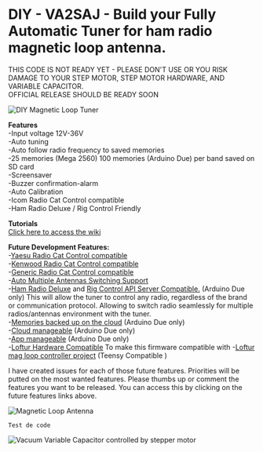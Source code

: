 <!-- https://atom.io/packages/maperwiki -->

# DIY - VA2SAJ - Build your Fully Automatic Tuner for ham radio magnetic loop antenna.
THIS CODE IS NOT READY YET - PLEASE DON'T USE OR YOU RISK DAMAGE TO YOUR STEP MOTOR, STEP MOTOR HARDWARE, AND VARIABLE CAPACITOR.
<br>OFFICIAL RELEASE SHOULD BE READY SOON



![DIY Magnetic Loop Tuner](https://s3.amazonaws.com/files.qrz.com/j/va2saj/IMG_20190913_215805.jpg)

**Features**<br>
-Input voltage 12V-36V<br>
-Auto tuning<br>
-Auto follow radio frequency to saved memories<br>
-25 memories (Mega 2560) 100 memories (Arduino Due) per band saved on SD card<br>
-Screensaver<br>
-Buzzer confirmation-alarm<br>
-Auto Calibration<br>
-Icom Radio Cat Control compatible<br>
-Ham Radio Deluxe / Rig Control Friendly<br>

**Tutorials**<br>
[Click here to access the wiki](https://github.com/cinosh07/VA2SAJ-Magnetic-Loop-Controller/wiki)

**Future Development Features:**<br>
-[Yaesu Radio Cat Control compatible](https://github.com/cinosh07/VA2SAJ-Magnetic-Loop-Controller/issues/1)<br>
-[Kenwood Radio Cat Control compatible](https://github.com/cinosh07/VA2SAJ-Magnetic-Loop-Controller/issues/2)<br>
-[Generic Radio Cat Control compatible](https://github.com/cinosh07/VA2SAJ-Magnetic-Loop-Controller/issues/3)<br>
-[Auto Multiple Antennas Switching Support](https://github.com/cinosh07/VA2SAJ-Magnetic-Loop-Controller/issues/6)<br>
-[Ham Radio Deluxe](https://github.com/cinosh07/VA2SAJ-Magnetic-Loop-Controller/issues/9) and [Rig Control API Server Compatible.](https://github.com/cinosh07/VA2SAJ-Magnetic-Loop-Controller/issues/6) (Arduino Due only) This will allow the tuner to control any radio, regardless of the brand or communication protocol. Allowing to switch radio seamlessly for multiple radios/antennas environment with the tuner.<br>
-[Memories backed up on the cloud](https://github.com/cinosh07/VA2SAJ-Magnetic-Loop-Controller/issues/9) (Arduino Due only)<br>
-[Cloud manageable](https://github.com/cinosh07/VA2SAJ-Magnetic-Loop-Controller/issues/7) (Arduino Due only)<br>
-[App manageable](https://github.com/cinosh07/VA2SAJ-Magnetic-Loop-Controller/issues/8) (Arduino Due only)<br>
-[Loftur Hardware Compatible](https://github.com/cinosh07/VA2SAJ-Magnetic-Loop-Controller/issues/10) To make this firmware compatible with -[Loftur mag loop controller project](https://sites.google.com/site/lofturj/to-automatically-tune-a-magnetic-loop-antenna) (Teensy Compatible ) <br>

I have created issues for each of those future features. Priorities will be putted on the most wanted features. Please thumbs up or comment the features you want to be released. You can access this by clicking on the future features links above.


![Magnetic Loop Antenna](https://s3.amazonaws.com/files.qrz.com/j/va2saj/IMG_20190805_194314.jpg)

`Test de code `

![Vacuum Variable Capacitor controlled by stepper motor](https://s3.amazonaws.com/files.qrz.com/j/va2saj/IMG_20190801_162644.jpg)
